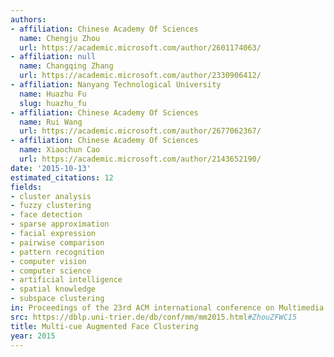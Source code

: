 ```yaml
---
authors:
- affiliation: Chinese Academy Of Sciences
  name: Chengju Zhou
  url: https://academic.microsoft.com/author/2601174063/
- affiliation: null
  name: Changqing Zhang
  url: https://academic.microsoft.com/author/2330906412/
- affiliation: Nanyang Technological University
  name: Huazhu Fu
  slug: huazhu_fu
- affiliation: Chinese Academy Of Sciences
  name: Rui Wang
  url: https://academic.microsoft.com/author/2677062367/
- affiliation: Chinese Academy Of Sciences
  name: Xiaochun Cao
  url: https://academic.microsoft.com/author/2143652190/
date: '2015-10-13'
estimated_citations: 12
fields:
- cluster analysis
- fuzzy clustering
- face detection
- sparse approximation
- facial expression
- pairwise comparison
- pattern recognition
- computer vision
- computer science
- artificial intelligence
- spatial knowledge
- subspace clustering
in: Proceedings of the 23rd ACM international conference on Multimedia
src: https://dblp.uni-trier.de/db/conf/mm/mm2015.html#ZhouZFWC15
title: Multi-cue Augmented Face Clustering
year: 2015
---
```

